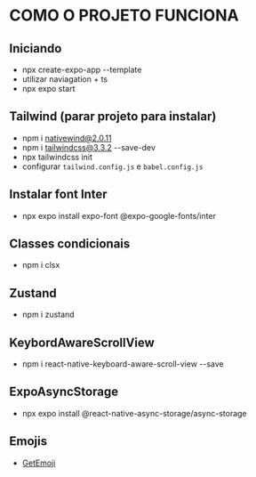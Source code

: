 # COMO O PROJETO FUNCIONA

## Iniciando

- npx create-expo-app --template
- utilizar naviagation + ts
- npx expo start

## Tailwind (parar projeto para instalar)

- npm i nativewind@2.0.11
- npm i tailwindcss@3.3.2 --save-dev
- npx tailwindcss init
- configurar `tailwind.config.js` e `babel.config.js`

## Instalar font Inter

- npx expo install expo-font @expo-google-fonts/inter

## Classes condicionais

- npm i clsx

## Zustand

- npm i zustand

## KeybordAwareScrollView

- npm i react-native-keyboard-aware-scroll-view --save

## ExpoAsyncStorage

- npx expo install @react-native-async-storage/async-storage

## Emojis

- [GetEmoji](https://getemoji.com)
